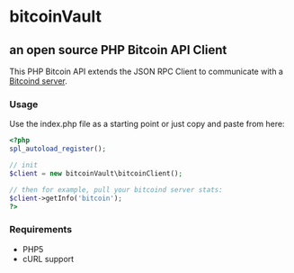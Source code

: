 # bitcoinVault
## an open source PHP Bitcoin API Client

This PHP Bitcoin API extends the JSON RPC Client to communicate with a [Bitcoind server](https://en.bitcoin.it/wiki/Bitcoind).

### Usage
Use the index.php file as a starting point or just copy and paste from here:

```php
<?php
spl_autoload_register();

// init
$client = new bitcoinVault\bitcoinClient();

// then for example, pull your bitcoind server stats:
$client->getInfo('bitcoin');
?>
```

### Requirements
+ PHP5
+ cURL support